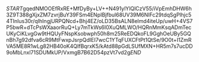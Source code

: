$START$gqedNMOOEfRxRE+MfDyBy+LV++N491ylYlQlCzV55/iVpEmhDHW6h3Z9T388gXjxZM7zvrjBuY39FSm4ENpIBjfbul68UV39M6NIFc29tdqSgPlhjc54TInlus30r/qIhIngjURPQNcd+Bhj4EZ/oLD35BsALN8elmd4iteUp/uwH+4VS7P5bwR+dTcPsWXaaorRuQ+Ly7mTkWs6I0XuQMLWO/HQRnMmKsqADmTecUKyCiKLvgGw9tHQUyFNspKsobwph50h8m25ReEDQkoFL9GghOeUBy5GQnBh7g92dfva6cR9MtFwxpJsrpQdIEI7wcC1YTqFUXCFtPt1QtSe/9O0t+I1ZmRVA5ME8R1wLg82HB40oK4QIfBqrxK5/kAtd88pGdLSUfMXN+HR5m7s7ucDD9oMbLnxl71SDUMkUP/VxmgB7B62D54pzVt7vd2g$END$